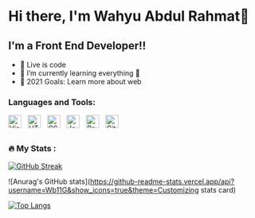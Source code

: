 # Hi there, I'm Wahyu Abdul Rahmat👋 

## I'm a Front End Developer!!

- 🔭 Live is code
- 🌱 I’m currently learning everything 🤣
- 🥅 2021 Goals: Learn more about web

### Languages and Tools:

<img align="left" alt="Visual Studio Code" width="26px" src="https://cdn.jsdelivr.net/gh/devicons/devicon/icons/vscode/vscode-original.svg" style="padding-right:10px;" />
<img align="left" alt="HTML5" width="26px" src="https://cdn.jsdelivr.net/gh/devicons/devicon/icons/html5/html5-original.svg" style="padding-right:10px;" />
<img align="left" alt="CSS3" width="26px" src="https://cdn.jsdelivr.net/gh/devicons/devicon/icons/css3/css3-original.svg" style="padding-right:10px;" />
<img align="left" alt="JavaScript" width="26px" src="https://cdn.jsdelivr.net/gh/devicons/devicon/icons/javascript/javascript-original.svg" style="padding-right:10px;" />
<img align="left" alt="React" width="26px" src="https://cdn.jsdelivr.net/gh/devicons/devicon/icons/react/react-original.svg" style="padding-right:10px;" />
<img align="left" alt="Git" width="26px" src="https://cdn.jsdelivr.net/gh/devicons/devicon/icons/git/git-original.svg" style="padding-right:10px;" />
<br />
<br />

### :fire: My Stats :
[![GitHub Streak](http://github-readme-streak-stats.herokuapp.com?user=Wb11G&theme=github-light&border_radius=10&fire=DD0000&background=FFFFFF00&border=FFFFFF00&ring=DD0000&stroke=DD2727&sideLabels=0DDD09&currStreakLabel=DD2727)](https://git.io/streak-stats)

![Anurag's GitHub stats](https://github-readme-stats.vercel.app/api?username=Wb11G&show_icons=true&theme=Customizing stats card)

[![Top Langs](https://github-readme-stats.vercel.app/api/top-langs/?username=Wb11G&layout=compact)](https://github.com/anuraghazra/github-readme-stats)
